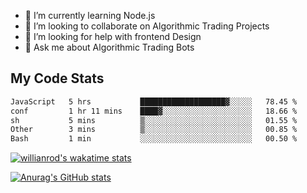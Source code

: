 
- 🌱 I’m currently learning Node.js
- 👯 I’m looking to collaborate on Algorithmic Trading Projects
- 🤔 I’m looking for help with frontend Design
- 💬 Ask me about Algorithmic Trading Bots 

## My Code Stats

<!--START_SECTION:waka-->

```txt
JavaScript   5 hrs           ███████████████████▓░░░░░   78.45 %
conf         1 hr 11 mins    ████▓░░░░░░░░░░░░░░░░░░░░   18.66 %
sh           5 mins          ▒░░░░░░░░░░░░░░░░░░░░░░░░   01.55 %
Other        3 mins          ▒░░░░░░░░░░░░░░░░░░░░░░░░   00.85 %
Bash         1 min           ░░░░░░░░░░░░░░░░░░░░░░░░░   00.50 %
```

<!--END_SECTION:waka-->

[![willianrod's wakatime stats](https://github-readme-stats.vercel.app/api/wakatime?username=holdandup&layout=compact&theme=react&custom_title=Wakatime%20All%20Time%20Stats&langs_count=8)](https://github.com/anuraghazra/github-readme-stats)

[![Anurag's GitHub stats](https://github-readme-stats.vercel.app/api?username=Kevinbarrero)](https://github.com/anuraghazra/github-readme-stats)




